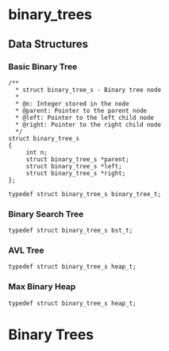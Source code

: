 # binary_trees
## Data Structures
### Basic Binary Tree
```
/**
  * struct binary_tree_s - Binary tree node
  *
  * @n: Integer stored in the node
  * @parent: Pointer to the parent node
  * @left: Pointer to the left child node
  * @right: Pointer to the right child node
  */
struct binary_tree_s
{
     int n;
     struct binary_tree_s *parent;
     struct binary_tree_s *left;
     struct binary_tree_s *right;
};

typedef struct binary_tree_s binary_tree_t;
```
### Binary Search Tree
```
typedef struct binary_tree_s bst_t;
```
### AVL Tree
```
typedef struct binary_tree_s heap_t;
```
### Max Binary Heap
```
typedef struct binary_tree_s heap_t;
```
# Binary Trees
